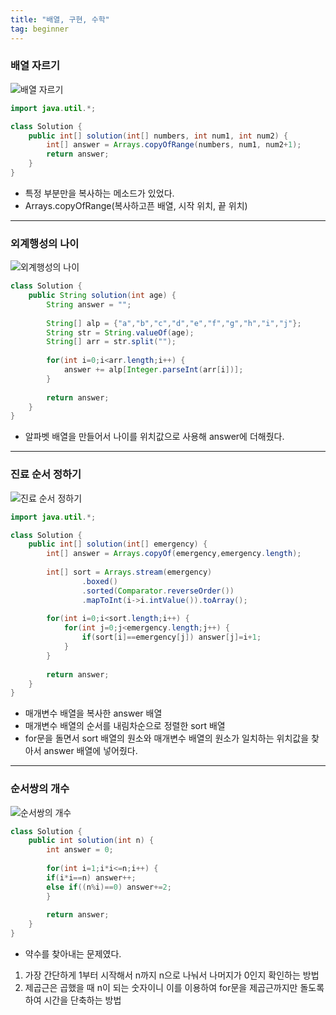 ```yaml
---
title: "배열, 구현, 수학"
tag: beginner
---
```


### 배열 자르기
![배열 자르기](https://github.com/yony-k/yony-k.github.io/assets/109204976/ac6bb743-9fc1-4ffa-8554-dbcfeabf68bc)

```java
import java.util.*;

class Solution {
    public int[] solution(int[] numbers, int num1, int num2) {
        int[] answer = Arrays.copyOfRange(numbers, num1, num2+1);
        return answer;
    }
}
```

- 특정 부분만을 복사하는 메소드가 있었다.
- Arrays.copyOfRange(복사하고픈 배열, 시작 위치, 끝 위치)

---

### 외계행성의 나이
![외계행성의 나이](https://github.com/yony-k/yony-k.github.io/assets/109204976/764b2390-5346-4399-ae90-9345d6b102df)

```java
class Solution {
    public String solution(int age) {
        String answer = "";
        
        String[] alp = {"a","b","c","d","e","f","g","h","i","j"};
		String str = String.valueOf(age);
		String[] arr = str.split("");
		
		for(int i=0;i<arr.length;i++) {
			answer += alp[Integer.parseInt(arr[i])];
		}
        
        return answer;
    }
}
```

- 알파벳 배열을 만들어서 나이를 위치값으로 사용해 answer에 더해줬다.

---

### 진료 순서 정하기
![진료 순서 정하기](https://github.com/yony-k/yony-k.github.io/assets/109204976/bb992962-3710-480d-827a-cbd67f656a3d)

```java
import java.util.*;

class Solution {
    public int[] solution(int[] emergency) {
        int[] answer = Arrays.copyOf(emergency,emergency.length);
		
		int[] sort = Arrays.stream(emergency)
				.boxed()
				.sorted(Comparator.reverseOrder())
				.mapToInt(i->i.intValue()).toArray();
		
		for(int i=0;i<sort.length;i++) {
			for(int j=0;j<emergency.length;j++) {
				if(sort[i]==emergency[j]) answer[j]=i+1;
			}
		}
        
        return answer;
    }
}
```

- 매개변수 배열을 복사한 answer 배열
- 매개변수 배열의 순서를 내림차순으로 정렬한 sort 배열
- for문을 돌면서 sort 배열의 원소와 매개변수 배열의 원소가 일치하는 위치값을 찾아서 answer 배열에 넣어줬다.

---

### 순서쌍의 개수
![순서쌍의 개수](https://github.com/yony-k/yony-k.github.io/assets/109204976/c18efe28-3181-48d3-8014-289d2f9cdf0b)

```java
class Solution {
    public int solution(int n) {
        int answer = 0;
        
        for(int i=1;i*i<=n;i++) {
        if(i*i==n) answer++;
        else if((n%i)==0) answer+=2;
		}
        
        return answer;
    }
}
```

- 약수를 찾아내는 문제였다.
1. 가장 간단하게 1부터 시작해서 n까지 n으로 나눠서 나머지가 0인지 확인하는 방법
2. 제곱근은 곱했을 때 n이 되는 숫자이니 이를 이용하여 for문을 제곱근까지만 돌도록 하여 시간을 단축하는 방법